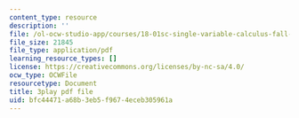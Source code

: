 ```yaml
---
content_type: resource
description: ''
file: /ol-ocw-studio-app/courses/18-01sc-single-variable-calculus-fall-2010/bfc44471a68b3eb5f9674eceb305961a_bnhIRhnBa1A.pdf
file_size: 21845
file_type: application/pdf
learning_resource_types: []
license: https://creativecommons.org/licenses/by-nc-sa/4.0/
ocw_type: OCWFile
resourcetype: Document
title: 3play pdf file
uid: bfc44471-a68b-3eb5-f967-4eceb305961a
---
```

